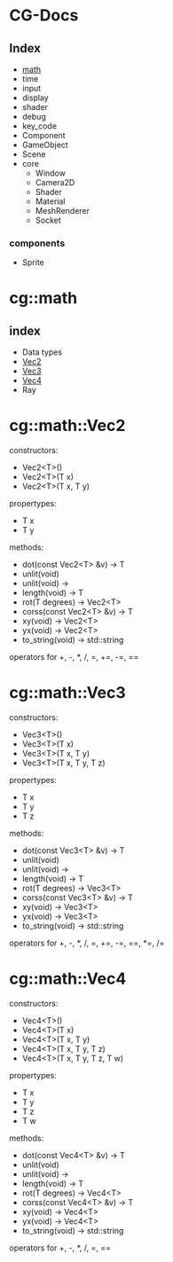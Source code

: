 # CG-Docs

## Index
- [math](#cg::math)
- time
- input
- display
- shader
- debug
- key_code
- Component
- GameObject
- Scene
- core
    - Window
    - Camera2D
    - Shader
    - Material
    - MeshRenderer
    - Socket

### components

- Sprite

# cg::math
## index
- Data types
- [Vec2](#cg::math::Vec2)
- [Vec3](#cg::math::Vec3)
- [Vec4](#cg::math::Vec4)
- Ray

# cg::math::Vec2

constructors:
- Vec2\<T\>()
- Vec2\<T\>(T x)
- Vec2\<T\>(T x, T y)

propertypes:
- T x
- T y

methods:
- dot(const Vec2\<T\> &v) -> T
- unlit(void)
- unlit(void) -> 
- length(void) -> T
- rot(T degrees) -> Vec2\<T\> 
- corss(const Vec2\<T\> &v) -> T
- xy(void) -> Vec2\<T\>
- yx(void) -> Vec2\<T\>
- to_string(void) -> std::string

operators for +, -, *, /, =, +=, -=, ==

# cg::math::Vec3

constructors:
- Vec3\<T\>()
- Vec3\<T\>(T x)
- Vec3\<T\>(T x, T y)
- Vec3\<T\>(T x, T y, T z)

propertypes:
- T x
- T y
- T z

methods:
- dot(const Vec3\<T\> &v) -> T
- unlit(void)
- unlit(void) -> 
- length(void) -> T
- rot(T degrees) -> Vec3\<T\> 
- corss(const Vec3\<T\> &v) -> T
- xy(void) -> Vec3\<T\>
- yx(void) -> Vec3\<T\>
- to_string(void) -> std::string

operators for +, -, *, /, =, +=, -=, ==, *=, /=

# cg::math::Vec4

constructors:
- Vec4\<T\>()
- Vec4\<T\>(T x)
- Vec4\<T\>(T x, T y)
- Vec4\<T\>(T x, T y, T z)
- Vec4\<T\>(T x, T y, T z, T w)

propertypes:
- T x
- T y
- T z
- T w

methods:
- dot(const Vec4\<T\> &v) -> T
- unlit(void)
- unlit(void) -> 
- length(void) -> T
- rot(T degrees) -> Vec4\<T\> 
- corss(const Vec4\<T\> &v) -> T
- xy(void) -> Vec4\<T\>
- yx(void) -> Vec4\<T\>
- to_string(void) -> std::string

operators for +, -, *, /, =, ==